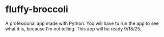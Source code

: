 # fluffy-broccoli
A professional app made with Python. You will have to run the app to see what it is, because I'm not telling.
This app will be ready 9/18/25.
